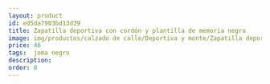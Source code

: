```yaml
---
layout: product
id: ed5da7903bd13d39
title: Zapatilla deportiva con cordón y plantilla de memoria negra
image: img/productos/calzado de calle/Deportiva y monte/Zapatilla deportiva con cordón y plantilla de memoria negra=46= joma negro.webp
price: 46
tags:  joma negro
description: 
order: 0
---
```

